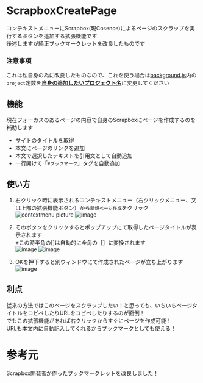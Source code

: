 # ScrapboxCreatePage
コンテキストメニューにScrapbox(現Cosence)によるページのスクラップを実行するボタンを追加する拡張機能です  
後述しますが純正ブックマークレットを改良したものです  

### 注意事項
これは私自身の為に改良したものなので、これを使う場合は[background.js](background.js)内の`project`定数を<ins>**自身の追加したいプロジェクト名**</ins>に変更してください  

## 機能
現在フォーカスのあるページの内容で自身のScrapboxにページを作成するのを補助します  
- サイトのタイトルを取得
- 本文にページのリンクを追加
- 本文で選択したテキストを引用文として自動追加
- 一行開けて「`#ブックマーク`」タグを自動追加

## 使い方
1. 右クリック時に表示されるコンテキストメニュー（右クリックメニュー、又は上部の拡張機能ボタン）から`新規ページ作成`をクリック  
![contextmenu picture](https://github.com/user-attachments/assets/341f9ce1-2950-44e6-9688-4087cc2f5822)
![image](https://github.com/user-attachments/assets/153bdcda-e332-44d8-be16-106fbb7094da)

1. そのボタンをクリックするとポップアップにて取得したページタイトルが表示されます  
※この時半角の[]は自動的に全角の［］に変換されます  
![image](https://github.com/user-attachments/assets/7c20dec5-3cbd-4e52-8593-d9494cc9acdc)
![image](https://github.com/user-attachments/assets/b4b7cfec-08b2-4022-9d77-364be88af332)

3. OKを押下すると別ウィンドウにて作成されたページが立ち上がります  
![image](https://github.com/user-attachments/assets/de9b7a19-0657-41bc-98a8-adf2667049d2)

## 利点
従来の方法ではこのページをスクラップしたい！と思っても、いちいちページタイトルをコピペしたりURLをコピペしたりするのが面倒！  
でもこの拡張機能があれば右クリックからすぐにページを作成可能！  
URLも本文内に自動記入してくれるからブックマークとしても使える！  

# 参考元
Scrapbox開発者が作ったブックマークレットを改良しました！  
